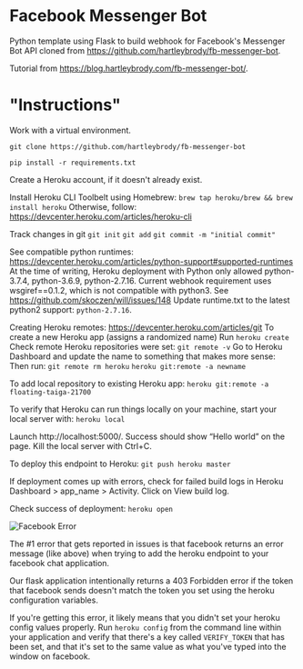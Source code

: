 # Facebook Messenger Bot
Python template using Flask to build webhook for Facebook's Messenger Bot API cloned from https://github.com/hartleybrody/fb-messenger-bot.

Tutorial from https://blog.hartleybrody.com/fb-messenger-bot/.

# "Instructions"

Work with a virtual environment.

`git clone https://github.com/hartleybrody/fb-messenger-bot`

`pip install -r requirements.txt`

Create a Heroku account, if it doesn't already exist.

Install Heroku CLI Toolbelt using Homebrew: `brew tap heroku/brew && brew install heroku`
Otherwise, follow: https://devcenter.heroku.com/articles/heroku-cli

Track changes in git
`git init`
`git add`
`git commit -m "initial commit"`

See compatible python runtimes: https://devcenter.heroku.com/articles/python-support#supported-runtimes
At the time of writing, Heroku deployment with Python only allowed python-3.7.4, python-3.6.9, python-2.7.16. 
Current webhook requirement uses wsgiref==0.1.2, which is not compatible with python3. See https://github.com/skoczen/will/issues/148
Update runtime.txt to the latest python2 support: `python-2.7.16`.

Creating Heroku remotes: https://devcenter.heroku.com/articles/git
To create a new Heroku app (assigns a randomized name)
Run `heroku create`
Check remote Heroku repositories were set: `git remote -v`
Go to Heroku Dashboard and update the name to something that makes more sense:
Then run:
`git remote rm heroku`
`heroku git:remote -a newname`

To add local repository to existing Heroku app:
`heroku git:remote -a floating-taiga-21700`

To verify that Heroku can run things locally on your machine, start your local server with: `heroku local`

Launch http://localhost:5000/. Success should show “Hello world” on the page. Kill the local server with Ctrl+C. 

To deploy this endpoint to Heroku: `git push heroku master`

If deployment comes up with errors, check for failed build logs in Heroku Dashboard > app_name > Activity. Click on View build log.

Check success of deployment: `heroku open`


![Facebook Error](https://cloud.githubusercontent.com/assets/18402893/21538944/f96fcd1e-cdc7-11e6-83ee-a866190d9080.png)

The #1 error that gets reported in issues is that facebook returns an error message (like above) when trying to add the heroku endpoint to your facebook chat application.

Our flask application intentionally returns a 403 Forbidden error if the token that facebook sends doesn't match the token you set using the heroku configuration variables.

If you're getting this error, it likely means that you didn't set your heroku config values properly. Run `heroku config` from the command line within your application and verify that there's a key called `VERIFY_TOKEN` that has been set, and that it's set to the same value as what you've typed into the window on facebook.

